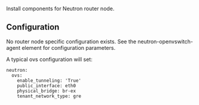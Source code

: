 Install components for Neutron router node.

Configuration
-------------

No router node specific configuration exists. See the
neutron-openvswitch-agent element for configuration parameters.

A typical ovs configuration will set:

    neutron:
      ovs:
        enable_tunneling: 'True'
        public_interface: eth0
        physical_bridge: br-ex
        tenant_network_type: gre
